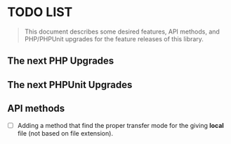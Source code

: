 # TODO LIST

> This document describes some desired features, API methods, and PHP/PHPUnit upgrades for the feature releases of this library.

## The next PHP Upgrades

## The next PHPUnit Upgrades

## API methods

- [ ] Adding a method that find the proper transfer mode for the giving **local** file (not based on file extension).
